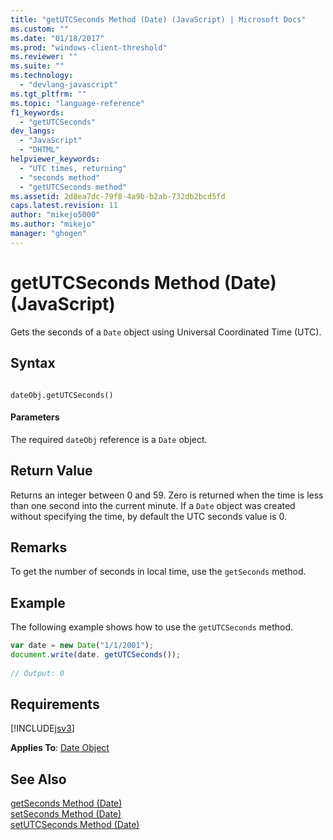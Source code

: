 ```yaml
---
title: "getUTCSeconds Method (Date) (JavaScript) | Microsoft Docs"
ms.custom: ""
ms.date: "01/18/2017"
ms.prod: "windows-client-threshold"
ms.reviewer: ""
ms.suite: ""
ms.technology: 
  - "devlang-javascript"
ms.tgt_pltfrm: ""
ms.topic: "language-reference"
f1_keywords: 
  - "getUTCSeconds"
dev_langs: 
  - "JavaScript"
  - "DHTML"
helpviewer_keywords: 
  - "UTC times, returning"
  - "seconds method"
  - "getUTCSeconds method"
ms.assetid: 2d8ea7dc-79f8-4a9b-b2ab-732db2bcd5fd
caps.latest.revision: 11
author: "mikejo5000"
ms.author: "mikejo"
manager: "ghogen"
---
```

# getUTCSeconds Method (Date) (JavaScript)
Gets the seconds of a `Date` object using Universal Coordinated Time (UTC).  
  
## Syntax  
  
```  
  
dateObj.getUTCSeconds()   
```  
  
#### Parameters  
 The required `dateObj` reference is a `Date` object.  
  
## Return Value  
 Returns an integer between 0 and 59. Zero is returned when the time is less than one second into the current minute. If a `Date` object was created without specifying the time, by default the UTC seconds value is 0.  
  
## Remarks  
 To get the number of seconds in local time, use the `getSeconds` method.  
  
## Example  
 The following example shows how to use the `getUTCSeconds` method.  
  
```javascript  
var date = new Date("1/1/2001");  
document.write(date. getUTCSeconds());  
  
// Output: 0  
```  
  
## Requirements  
 [!INCLUDE[jsv3](../../javascript/reference/includes/jsv3-md.md)]  
  
 **Applies To**: [Date Object](../../javascript/reference/date-object-javascript.md)  
  
## See Also  
 [getSeconds Method (Date)](../../javascript/reference/getseconds-method-date-javascript.md)   
 [setSeconds Method (Date)](../../javascript/reference/setseconds-method-date-javascript.md)   
 [setUTCSeconds Method (Date)](../../javascript/reference/setutcseconds-method-date-javascript.md)